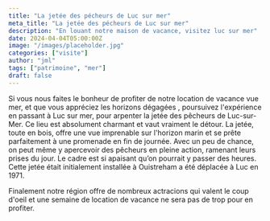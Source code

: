 ```yaml
---
title: "La jetée des pécheurs de Luc sur mer"
meta_title: "La jetée des pécheurs de Luc sur mer"
description: "En louant notre maison de vacance, visitez luc sur mer"
date: 2024-04-04T05:00:00Z
image: "/images/placeholder.jpg"
categories: ["visite"]
author: "jml"
tags: ["patrimoine", "mer"]
draft: false
---
```


Si vous nous faites le bonheur de profiter de notre location de vacance vue mer, et que vous appréciez les horizons dégagées , poursuivez l'expérience en  passant à Luc sur mer, pour arpenter la jetée des pêcheurs de Luc-sur-Mer. Ce lieu est absolument charmant et vaut vraiment le détour. La jetée, toute en bois, offre une vue imprenable sur l'horizon marin et se prête parfaitement à une promenade en fin de journée. Avec un peu de chance, on peut même y apercevoir des pêcheurs en pleine action, ramenant leurs prises du jour. Le cadre est si apaisant qu’on pourrait y passer des heures. Cette jetée était initialement installée à Ouistreham a été déplacée à Luc en 1971.

Finalement notre région offre de nombreux actracions qui valent le coup d'oeil et une semaine de location de vacance ne sera pas de trop pour en profiter.